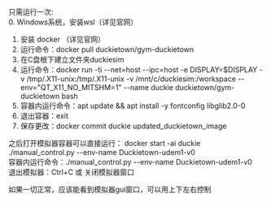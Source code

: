 只需运行一次:  
0. Windows系统，安装wsl（详见官网）
1. 安装 docker （详见官网）
2. 运行命令：docker pull duckietown/gym-duckietown
3. 在C盘根下建立文件夹duckiesim
4. 运行命令：docker run -ti --net=host --ipc=host -e DISPLAY=$DISPLAY -v /tmp/.X11-unix:/tmp/.X11-unix -v /mnt/c/duckiesim:/workspace --env="QT_X11_NO_MITSHM=1" --name duckie duckietown/gym-duckietown bash
5. 容器内运行命令：apt update && apt install -y fontconfig libglib2.0-0
7. 退出容器：exit
8. 保存更改：docker commit duckie updated_duckietown_image

之后打开模拟器容器可以直接运行：
docker start -ai duckie  
./manual_control.py --env-name Duckietown-udem1-v0  
容器内运行命令：./manual_control.py --env-name Duckietown-udem1-v0  
退出模拟器：Ctrl+C 或 关闭模拟器窗口
  
如果一切正常，应该能看到模拟器gui窗口，可以用上下左右控制
